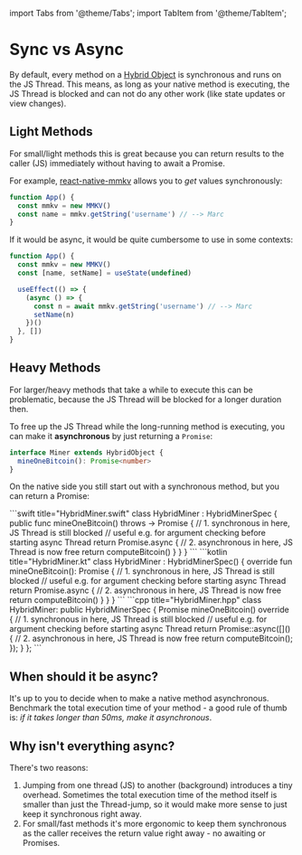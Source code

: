 ---
---

import Tabs from '@theme/Tabs';
import TabItem from '@theme/TabItem';

# Sync vs Async

By default, every method on a [Hybrid Object](hybrid-objects) is synchronous and runs on the JS Thread.
This means, as long as your native method is executing, the JS Thread is blocked and can not do any other work (like state updates or view changes).

## Light Methods

For small/light methods this is great because you can return results to the caller (JS) immediately without having to await a Promise.

For example, [react-native-mmkv](https://github.com/mrousavy/react-native-mmkv) allows you to _get_ values synchronously:

```ts
function App() {
  const mmkv = new MMKV()
  const name = mmkv.getString('username') // --> Marc
}
```

If it would be async, it would be quite cumbersome to use in some contexts:

```ts
function App() {
  const mmkv = new MMKV()
  const [name, setName] = useState(undefined)

  useEffect(() => {
    (async () => {
      const n = await mmkv.getString('username') // --> Marc
      setName(n)
    })()
  }, [])
}
```

## Heavy Methods

For larger/heavy methods that take a while to execute this can be problematic, because the JS Thread will be blocked for a longer duration then.

To free up the JS Thread while the long-running method is executing, you can make it **asynchronous** by just returning a `Promise`:

```ts title="MinerSpec.nitro.ts"
interface Miner extends HybridObject {
  mineOneBitcoin(): Promise<number>
}
```

On the native side you still start out with a synchronous method, but you can return a Promise:

<Tabs groupId="native-language">
  <TabItem value="swift" label="Swift" default>
    ```swift title="HybridMiner.swift"
    class HybridMiner : HybridMinerSpec {
      public func mineOneBitcoin() throws -> Promise<Double> {
        // 1. synchronous in here, JS Thread is still blocked
        //    useful e.g. for argument checking before starting async Thread
        return Promise.async {
          // 2. asynchronous in here, JS Thread is now free
          return computeBitcoin()
        }
      }
    }
    ```
  </TabItem>
  <TabItem value="kotlin" label="Kotlin">
    ```kotlin title="HybridMiner.kt"
    class HybridMiner : HybridMinerSpec() {
      override fun mineOneBitcoin(): Promise<Double> {
        // 1. synchronous in here, JS Thread is still blocked
        //    useful e.g. for argument checking before starting async Thread
        return Promise.async {
          // 2. asynchronous in here, JS Thread is now free
          return computeBitcoin()
        }
      }
    }
    ```
  </TabItem>
  <TabItem value="cpp" label="C++">
    ```cpp title="HybridMiner.hpp"
    class HybridMiner: public HybridMinerSpec {
      Promise<double> mineOneBitcoin() override {
        // 1. synchronous in here, JS Thread is still blocked
        //    useful e.g. for argument checking before starting async Thread
        return Promise<double>::async([]() {
          // 2. asynchronous in here, JS Thread is now free
          return computeBitcoin();
        });
      }
    };
    ```
  </TabItem>
</Tabs>

## When should it be async?

It's up to you to decide when to make a native method asynchronous.
Benchmark the total execution time of your method - a good rule of thumb is: _if it takes longer than 50ms, make it asynchronous_.

## Why isn't everything async?

There's two reasons:

1. Jumping from one thread (JS) to another (background) introduces a tiny overhead. Sometimes the total execution time of the method itself is smaller than just the Thread-jump, so it would make more sense to just keep it synchronous right away.
2. For small/fast methods it's more ergonomic to keep them synchronous as the caller receives the return value right away - no awaiting or Promises.
